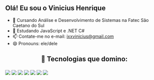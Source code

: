 ## Olá! Eu sou o Vinicius Henrique

- 🔭 Cursando Análise e Desenvolvimento de Sistemas na Fatec São Caetano do Sul
- 🌱 Estudando JavaScript e .NET C#
- 📫 Contate-me no e-mail: ixxvinicius@gmail.com
- 😄 Pronouns: ele/dele


 <h2 align="center"> 🔧 Tecnologias que domino: </h2>
 <h3></h3><div style="display:flex; justify-content:space-beetwen;">
 <div align="center">
 <img src="https://img.shields.io/badge/C-000000?style=for-the-badge&logo=C#&logoColor=white">
 <img src="https://img.shields.io/badge/.NET-1b004b?style=for-the-badge&logo=.NET&logoColor=white">
  <img src="https://img.shields.io/badge/Csharp-1b004b?style=for-the-badge&logo=Csharp&logoColor=white">
 <img src="https://img.shields.io/badge/JavaScript-F7DF1E?style=for-the-badge&logo=javascript&logoColor=black">
 <img src="https://img.shields.io/badge/HTML5-E34F26?style=for-the-badge&logo=html5&logoColor=white">
 <img src="https://img.shields.io/badge/CSS3-1572B6?style=for-the-badge&logo=css3&logoColor=white">
 <img src="https://img.shields.io/badge/SQLserver-FFFFFF?style=for-the-badge&logo=sqlserver&logoColor=dark">
  
 <div/>

